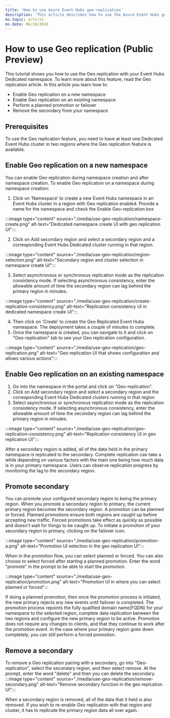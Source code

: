 ```yaml
---
title: 'How to use Azure Event Hubs geo-replication'
description: 'This article describes how to use the Azure Event Hubs geo-replication feature'
ms.topic: article
ms.date: 06/10/2024
--- 
```

# How to use Geo replication (Public Preview)
 
This tutorial shows you how to use the Geo replication with your Event Hubs Dedicated namespace. To learn more about this feature, read the Geo replication article. In this article you learn how to:
-	Enable Geo replication on a new namespace
-	Enable Geo replication on an existing namespace
-	Perform a planned promotion or failover
-	Remove the secondary from your namespace

## Prerequisites
To use the Geo replication feature, you need to have at least one Dedicated Event Hubs cluster in two regions where the Geo replication feature is available.
 
## Enable Geo replication on a new namespace
 
You can enable Geo replication during namespace creation and after namespace creation. 
To enable Geo replication on a namespace during namespace creation:
 
1.	Click on ‘Namespace’ to create a new Event Hubs namespace in an Event Hubs cluster in a region with Geo replication enabled. Provide a name for the namespace and check the Enable Geo-replication box

 :::image type="content" source="./media/use-geo-replication/namespace-create.png" alt-text="Dedicated namespace create UI with geo replication UI":::
 
2.	Click on Add secondary region and select a secondary region and a corresponding Event Hubs Dedicated cluster running in that region. 

 :::image type="content" source="./media/use-geo-replication/region-selection.png" alt-text="Secondary region and cluster selection in namespace create UI":::
 
3.	Select asynchronous or synchronous replication mode as the replication consistency mode. If selecting asynchronous consistency, enter the allowable amount of time the secondary region can lag behind the primary region in minutes.
 
 :::image type="content" source="./media/use-geo-replication/create-replication-consistency.png" alt-text="Replication consistency UI in dedicated namespace create UI"::: 
 
4.	Then click on ‘Create’ to create the Geo Replicated Event Hubs namespace. The deployment takes a couple of minutes to complete. 
5.	Once the namespace is created, you can navigate to it and click on "Geo-replication" tab to see your Geo replication configuration. 

 :::image type="content" source="./media/use-geo-replication/geo-replication.png" alt-text="Geo replication UI that shows configuration and allows various actions"::: 
 
## Enable Geo replication on an existing namespace
1.	Go into the namespace in the portal and click on "Geo-replication".
2.	Click on Add secondary region and select a secondary region and the corresponding Event Hubs Dedicated clusters running in that region
3.	Select asynchronous or synchronous replication mode as the replication consistency mode. If selecting asynchronous consistency, enter the allowable amount of time the secondary region can lag behind the primary region in minutes.

 :::image type="content" source="./media/use-geo-replication/geo-replication-consistency.png" alt-text="Replication consistency UI in geo replication UI"::: 
 
After a secondary region is added, all of the data held in the primary namespace is replicated to the secondary. Complete replication can take a while depending on various factors with the main one being how much data is in your primary namespace. Users can observe replication progress by monitoring the lag to the secondary region.

## Promote secondary
You can promote your configured secondary region to being the primary region. When you promote a secondary region to primary, the current primary region becomes the secondary region. A promotion can be planned or forced. Planned promotions ensure both regions are caught up before accepting new traffic. Forced promotions take effect as quickly as possible and doesn't wait for things to be caught up.
To initiate a promotion of your secondary region to primary, clicking on the failover icon. 

 :::image type="content" source="./media/use-geo-replication/promotion-a.png" alt-text="Promotion UI selection in the geo replication UI":::

When in the promotion flow, you can select planned or forced. You can also choose to select forced after starting a planned promotion. Enter the word "promote" in the prompt to be able to start the promotion.

 :::image type="content" source="./media/use-geo-replication/promotion.png" alt-text="Promotion UI in where you can select planned or forced":::
 
If doing a planned promotion, then once the promotion process is initiated, the new primary rejects any new events until failover is completed. The promotion process repoints the fully qualified domain name(FQDN) for your namespace to the selected region, complete data replication between the two regions and configure the new primary region to be active. Promotion does not require any changes to clients, and that they continue to work after the promotion event.
In the case where your primary region goes down completely, you can still perform a forced promotion. 

## Remove a secondary
To remove a Geo replication pairing with a secondary, go into "Geo-replication", select the secondary region, and then select remove. At the prompt, enter the word "delete" and then you can delete the secondary. 
 :::image type="content" source="./media/use-geo-replication/remove-secondary.png" alt-text="Remove secondary function in the geo replcation UI":::

When a secondary region is removed, all of the data that it held is also removed. If you wish to re-enable Geo replication with that region and cluster, it has to replicate the primary region data all over again. 


